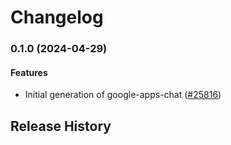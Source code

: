 # Changelog

### 0.1.0 (2024-04-29)

#### Features

* Initial generation of google-apps-chat ([#25816](https://github.com/googleapis/google-cloud-ruby/issues/25816)) 

## Release History

